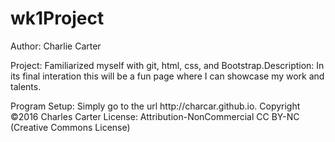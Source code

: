 # wk1Project
<p>Author: Charlie Carter</p>
<p>Project: Familiarized myself with git, html, css, and Bootstrap.</p?
<p>Description: In its final interation this will be a fun page where I can showcase my work and talents.</p>
Program Setup: Simply go to the url http://charcar.github.io.
Copyright &copy;2016 Charles Carter
License: Attribution-NonCommercial CC BY-NC (Creative Commons License)
